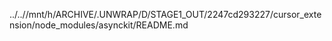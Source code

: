 ../..//mnt/h/ARCHIVE/.UNWRAP/D/STAGE1_OUT/2247cd293227/cursor_extension/node_modules/asynckit/README.md